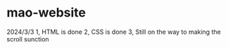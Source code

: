 # mao-website

2024/3/3
1, HTML is done
2, CSS is done
3, Still on the way to making the scroll sunction